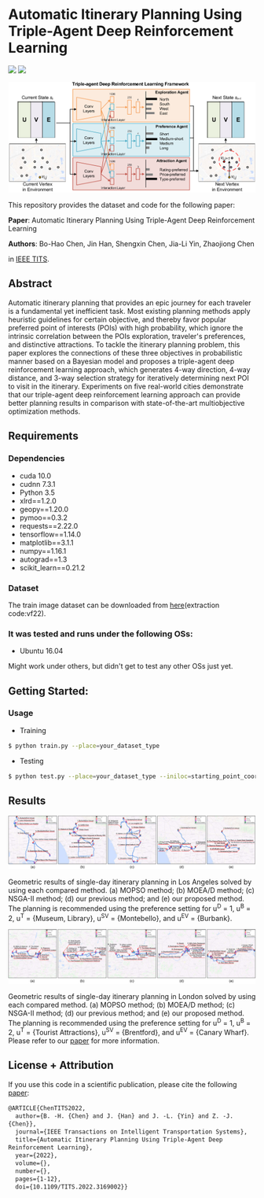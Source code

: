 # Automatic Itinerary Planning Using Triple-Agent Deep Reinforcement Learning

![](https://img.shields.io/badge/Tensorflow-1.14.0-yellow)
![](https://img.shields.io/badge/Cuda-10.0-blue)

![](figs/main_network.png)


This repository provides the dataset and code for the following paper:

**Paper**: Automatic Itinerary Planning Using Triple-Agent Deep Reinforcement Learning

**Authors**: Bo-Hao Chen, Jin Han, Shengxin Chen, Jia-Li Yin, Zhaojiong Chen

in [IEEE TITS](https://ieeexplore.ieee.org/document/9766177).


## Abstract
Automatic itinerary planning that provides an epic journey for each traveler is a fundamental yet inefficient task. Most existing planning methods apply heuristic guidelines for certain objective, and thereby favor popular preferred point of interests (POIs) with high probability, which ignore the intrinsic correlation between the POIs exploration, traveler's preferences, and distinctive attractions. To tackle the itinerary planning problem, this paper explores the connections of these three objectives in probabilistic manner based on a Bayesian model and proposes a triple-agent deep reinforcement learning approach, which generates 4-way direction, 4-way distance, and 3-way selection strategy for iteratively determining next POI to visit in the itinerary. Experiments on five real-world cities demonstrate that our triple-agent deep reinforcement learning approach can provide better planning results in comparison with state-of-the-art multiobjective optimization methods.

## Requirements

### Dependencies
* cuda 10.0
* cudnn 7.3.1
* Python 3.5
* xlrd==1.2.0
* geopy==1.20.0
* pymoo==0.3.2
* requests==2.22.0
* tensorflow==1.14.0
* matplotlib==3.1.1
* numpy==1.16.1
* autograd==1.3
* scikit_learn==0.21.2

### Dataset
The train image dataset can be downloaded from [here](https://pan.baidu.com/s/1pWibbJ9f5XpSFhwPR66A3g)(extraction code:vf22).

### It was tested and runs under the following OSs:
* Ubuntu 16.04

Might work under others, but didn't get to test any other OSs just yet.

## Getting Started:
### Usage
* Training
```bash
$ python train.py --place=your_dataset_type
```
* Testing
```bash
$ python test.py --place=your_dataset_type --iniloc=starting_point_coordinates --endloc=terminal_point_coordinates --tottime=total_number_of_locations_traveled --Budgetlevel=your_budget_level --mytype=preferred_location_type
```

## Results
![](figs/LA.png)

Geometric results of single-day itinerary planning in Los Angeles solved by using each compared method. (a) MOPSO method; (b) MOEA/D method; (c) NSGA-II method; (d) our previous method; and (e) our proposed method. The planning is recommended using the preference setting for u<sup>D</sup> = 1, u<sup>B</sup> = 2,
u<sup>T</sup> = {Museum, Library}, u<sup>SV</sup> = {Montebello}, and u<sup>EV</sup> = {Burbank}.

![](figs/London.png)

Geometric results of single-day itinerary planning in London solved by using each compared method. (a) MOPSO method; (b) MOEA/D method; (c) NSGA-II method; (d) our previous method; and (e) our proposed method. The planning is recommended using the preference setting for u<sup>D</sup> = 1, u<sup>B</sup> = 2,
u<sup>T</sup> = {Tourist Attractions}, u<sup>SV</sup> = {Brentford}, and u<sup>EV</sup> = {Canary Wharf}.  
Please refer to our [paper](https://ieeexplore.ieee.org/document/9766177) for more information. 

## License + Attribution
If you use this code in a scientific publication, please cite the following [paper](https://ieeexplore.ieee.org/document/9766177):
```
@ARTICLE{ChenTITS2022,
  author={B. -H. {Chen} and J. {Han} and J. -L. {Yin} and Z. -J. {Chen}},
  journal={IEEE Transactions on Intelligent Transportation Systems}, 
  title={Automatic Itinerary Planning Using Triple-Agent Deep Reinforcement Learning}, 
  year={2022},
  volume={},
  number={},
  pages={1-12},
  doi={10.1109/TITS.2022.3169002}}
```

